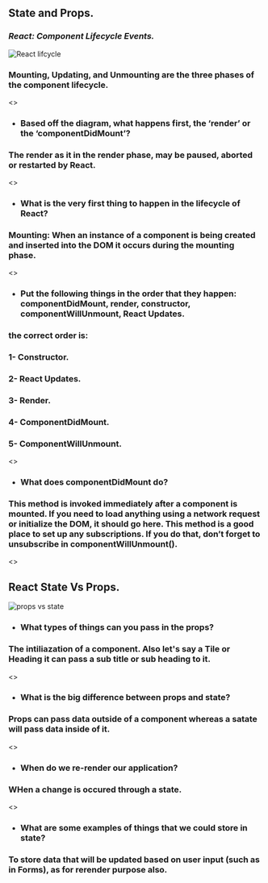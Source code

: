 ## **State and Props.**
### *React: Component Lifecycle Events.*
![React lifcycle](https://maksimivanov.com/static/23f4fad25265022b5672d95cadab1f88/bc3a8/lifecycle_methods.jpg)
### **Mounting, Updating, and Unmounting are the three phases of the component lifecycle.**
<>
- ### Based off the diagram, what happens first, the ‘render’ or the ‘componentDidMount’?

### The render as it in the render phase, may be paused, aborted or restarted by React.
<>
- ### What is the very first thing to happen in the lifecycle of React?
### Mounting: When an instance of a component is being created and inserted into the DOM it occurs during the mounting phase. 
<>
- ### Put the following things in the order that they happen: componentDidMount, render, constructor, componentWillUnmount, React Updates.
### the correct order is:
### 1- Constructor.
### 2- React Updates.
### 3- Render.
### 4- ComponentDidMount.
### 5- ComponentWillUnmount.
<>
- ### What does componentDidMount do?
### This method is invoked immediately after a component is mounted. If you need to load anything using a network request or initialize the DOM, it should go here. This method is a good place to set up any subscriptions. If you do that, don’t forget to unsubscribe in componentWillUnmount().
<>
## **React State Vs Props.**
![props vs state](https://static.wixstatic.com/media/3a60df_ecdf74102fd04ee0ab40c50ecee52020~mv2.png/v1/fit/w_800%2Ch_420%2Cal_c/file.png)
- ### What types of things can you pass in the props?
### The intiliazation of a component. Also let's say a Tile or Heading it can pass a sub title or sub heading to it.
<>
- ### What is the big difference between props and state?
### Props can pass data outside of a component whereas a satate will pass data inside of it.
<>
- ### When do we re-render our application?
### WHen a change is occured through a state.
<>
- ### What are some examples of things that we could store in state?
### To store data that will be updated based on user input (such as in Forms), as for rerender purpose also. 